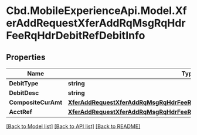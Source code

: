 # Cbd.MobileExperienceApi.Model.XferAddRequestXferAddRqMsgRqHdrFeeRqHdrDebitRefDebitInfo

## Properties

Name | Type | Description | Notes
------------ | ------------- | ------------- | -------------
**DebitType** | **string** |  | [optional] 
**DebitDesc** | **string** |  | [optional] 
**CompositeCurAmt** | [**XferAddRequestXferAddRqMsgRqHdrFeeRqHdrDebitRefDebitInfoCompositeCurAmt**](XferAddRequestXferAddRqMsgRqHdrFeeRqHdrDebitRefDebitInfoCompositeCurAmt.md) |  | [optional] 
**AcctRef** | [**XferAddRequestXferAddRqMsgRqHdrFeeRqHdrDebitRefDebitInfoAcctRef**](XferAddRequestXferAddRqMsgRqHdrFeeRqHdrDebitRefDebitInfoAcctRef.md) |  | 

[[Back to Model list]](../README.md#documentation-for-models) [[Back to API list]](../README.md#documentation-for-api-endpoints) [[Back to README]](../README.md)

